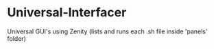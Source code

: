 # Universal-Interfacer
Universal GUI's using Zenity (lists and runs each .sh file inside 'panels' folder)
